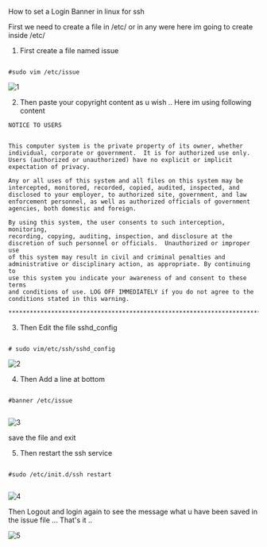How to set a Login Banner in linux for ssh 


First we need to create a file in /etc/ or in any were here im going to create inside /etc/


1. First create a file named issue 


```

#sudo vim /etc/issue 

```


![1](https://github.com/babinlonston/All-Common-Linux-Stuffs/raw/master/ssh%20Banner/Selection_001.png)



2. Then paste your copyright content as u wish ..
Here im using following content 



```
NOTICE TO USERS


This computer system is the private property of its owner, whether
individual, corporate or government.  It is for authorized use only.
Users (authorized or unauthorized) have no explicit or implicit
expectation of privacy.

Any or all uses of this system and all files on this system may be
intercepted, monitored, recorded, copied, audited, inspected, and
disclosed to your employer, to authorized site, government, and law
enforcement personnel, as well as authorized officials of government
agencies, both domestic and foreign.

By using this system, the user consents to such interception, monitoring,
recording, copying, auditing, inspection, and disclosure at the
discretion of such personnel or officials.  Unauthorized or improper use
of this system may result in civil and criminal penalties and
administrative or disciplinary action, as appropriate. By continuing to
use this system you indicate your awareness of and consent to these terms
and conditions of use. LOG OFF IMMEDIATELY if you do not agree to the
conditions stated in this warning.

****************************************************************************
```


3. Then Edit the file sshd_config 



```

# sudo vim/etc/ssh/sshd_config

```


![2](https://github.com/babinlonston/All-Common-Linux-Stuffs/raw/master/ssh%20Banner/Selection_002.png)



4. Then Add a line at bottom 



```

#banner /etc/issue


```



![3](https://github.com/babinlonston/All-Common-Linux-Stuffs/raw/master/ssh%20Banner/Selection_003.png)



save the file and exit 


5. Then restart the ssh service 


```

#sudo /etc/init.d/ssh restart


```


![4](https://github.com/babinlonston/All-Common-Linux-Stuffs/raw/master/ssh%20Banner/Selection_004.png)




Then Logout and login again to see the message what u have been saved in the issue file ...
That's it ..

 


![5](https://github.com/babinlonston/All-Common-Linux-Stuffs/raw/master/ssh%20Banner/Selection_005.png)





